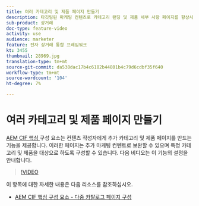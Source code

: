 ```yaml
---
title: 여러 카테고리 및 제품 페이지 만들기
description: 타깃팅된 마케팅 컨텐츠로 카테고리 랜딩 및 제품 세부 사항 페이지를 향상시키는 방법을 알아봅니다.
sub-product: 상거래
doc-type: feature-video
activity: use
audience: marketer
feature: 전자 상거래 통합 프레임워크
kt: 3455
thumbnail: 28969.jpg
translation-type: tm+mt
source-git-commit: da538dac17b4c6182b44801b4c79d6cdbf35f640
workflow-type: tm+mt
source-wordcount: '104'
ht-degree: 7%

---
```


# 여러 카테고리 및 제품 페이지 만들기

[AEM CIF 핵심 ](https://github.com/adobe/aem-core-cif-components) 구성 요소는 컨텐츠 작성자에게 추가 카테고리 및 제품 페이지를 만드는 기능을 제공합니다. 이러한 페이지는 추가 마케팅 컨텐트로 보완할 수 있으며 특정 카테고리 및 제품을 대상으로 하도록 구성할 수 있습니다. 다음 비디오는 이 기능의 설정을 안내합니다.

>[!VIDEO](https://video.tv.adobe.com/v/28969/?quality=12)

이 항목에 대한 자세한 내용은 다음 리소스를 참조하십시오.

- [AEM CIF 핵심 구성 요소 - 다중 카탈로그 페이지 구성](https://github.com/adobe/aem-core-cif-components/wiki/configuration#multi-catalog-page-template-configuration)
